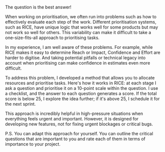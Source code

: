 The question is the best answer!

When working on prioritisation, we often run into problems such as how to effectively evaluate each step of the work. Different prioritisation systems, such as RICE, have unique logic that works well for some products but may not work so well for others. This variability can make it difficult to take a one-size-fits-all approach to prioritising tasks.

In my experience, I am well aware of these problems. For example, while RICE makes it easy to determine Reach or Impact, Confidence and Effort are harder to digitise. And taking potential pitfalls or technical legacy into account when prioritising can make confidence in estimates even more difficult.

To address this problem, I developed a method that allows you to allocate resources and prioritise tasks. Here's how it works in RICE: at each stage I ask a question and prioritise it on a 10-point scale within the question. I use a checklist, and the answer to each question generates a score. If the total score is below 25, I explore the idea further; if it's above 25, I schedule it for the next sprint.

This approach is incredibly helpful in high-pressure situations when everything feels urgent and important. However, it is designed for developing new features, not for fixing urgent blockages or critical bugs.

P.S. You can adapt this approach for yourself. You can outline the critical questions that are important to you and rate each of them in terms of importance to your project. 
